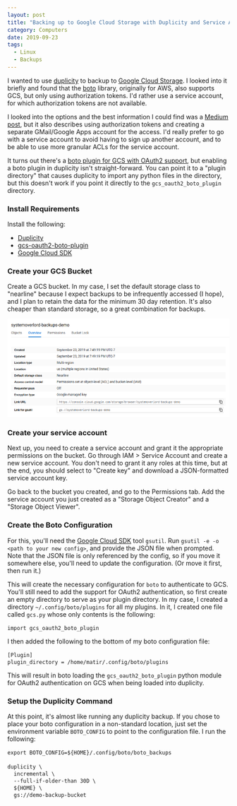 ```yaml
---
layout: post
title: "Backing up to Google Cloud Storage with Duplicity and Service Accounts"
category: Computers
date: 2019-09-23
tags:
  - Linux
  - Backups
---
```

I wanted to use [duplicity](http://duplicity.nongnu.org/) to backup to [Google
Cloud Storage](https://cloud.google.com/storage/).  I looked into it briefly and
found that the [boto](http://boto.cloudhackers.com/en/latest/) library,
originally for AWS, also supports GCS, but only using authorization tokens.  I'd
rather use a service account, for which authorization tokens are not available.

I looked into the options and the best information I could find was a [Medium
post](https://medium.com/google-cloud/how-to-make-ubuntu-backups-using-duplicity-and-google-cloud-storage-849edcc4196e),
but it also describes using authorization tokens and creating a separate
GMail/Google Apps account for the access.  I'd really prefer to go with a
service account to avoid having to sign up another account, and to be able to
use more granular ACLs for the service account.

It turns out there's a [boto plugin for GCS with OAuth2
support](https://github.com/GoogleCloudPlatform/gcs-oauth2-boto-plugin), but
enabling a boto plugin in duplicity isn't straight-forward.  You can point it to
a "plugin directory" that causes duplicity to import any python files in the
directory, but this doesn't work if you point it directly to the
`gcs_oauth2_boto_plugin` directory.

### Install Requirements ###

Install the following:

- [Duplicity](http://duplicity.nongnu.org/)
- [gcs-oauth2-boto-plugin](https://github.com/GoogleCloudPlatform/gcs-oauth2-boto-plugin)
- [Google Cloud SDK](https://cloud.google.com/sdk/)

### Create your GCS Bucket ###

Create a GCS bucket.  In my case, I set the default storage class to "nearline"
because I expect backups to be infrequently accessed (I hope), and I plan to
retain the data for the minimum 30 day retention.  It's also cheaper than
standard storage, so a great combination for backups.

![GCS Bucket Setup](/img/blog/duplicity/backups_demo_bucket.png)

### Create your service account ###

Next up, you need to create a service account and grant it the appropriate
permissions on the bucket.  Go through IAM > Service Account and create a new
service account.  You don't need to grant it any roles at this time, but at the
end, you should select to "Create key" and download a JSON-formatted service
account key.

Go back to the bucket you created, and go to the Permissions tab.  Add the
service account you just created as a "Storage Object Creator" and a "Storage
Object Viewer".

### Create the Boto Configuration ###

For this, you'll need the [Google Cloud SDK](https://cloud.google.com/sdk/) tool
`gsutil`.  Run `gsutil -e -o <path to your new config>`, and provide the JSON
file when prompted.  Note that the JSON file is only referenced by the config,
so if you move it somewhere else, you'll need to update the configuration.  (Or
move it first, then run it.)

This will create the necessary configuration for `boto` to authenticate to GCS.
You'll still need to add the support for OAuth2 authentication, so first create
an empty directory to serve as your plugin directory.  In my case, I created a
directory `~/.config/boto/plugins` for all my plugins.  In it, I created one
file called `gcs.py` whose only contents is the following:

```
import gcs_oauth2_boto_plugin
```

I then added the following to the bottom of my boto configuration file:

```
[Plugin]
plugin_directory = /home/matir/.config/boto/plugins
```

This will result in boto loading the `gcs_oauth2_boto_plugin` python module for
OAuth2 authentication on GCS when being loaded into duplicity.

### Setup the Duplicity Command ###

At this point, it's almost like running any duplicity backup.  If you chose to
place your boto configuration in a non-standard location, just set the
environment variable `BOTO_CONFIG` to point to the configuration file.  I run
the following:

```
export BOTO_CONFIG=${HOME}/.config/boto/boto_backups

duplicity \
  incremental \
  --full-if-older-than 30D \
  ${HOME} \
  gs://demo-backup-bucket
```
